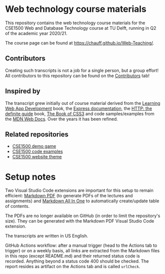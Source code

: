 # Web technology course materials

This repository contains the web technology course materials for the CSE1500 Web and Database Technology course at TU Delft, running in Q2 of the academic year 2020/21.

The course page can be found at https://chauff.github.io/Web-Teaching/.

## Contributors

Creating such transcripts is not a job for a single person, but a group effort! All contributors to this repository can be found on the [Contributors](https://github.com/chauff/Web-Teaching/graphs/contributors) tab! 

## Inspired by

The transcript grew initially out of course material derived from the [Learning Web App Development](https://www.oreilly.com/library/view/learning-web-app/9781449371388/) book, the [Express documentation](https://expressjs.com/en/api.html), the [HTTP: the definite guide](https://www.oreilly.com/library/view/http-the-definitive/1565925092/) book, [The Book of CSS3](https://thebookofcss3.com/) and code samples/examples from the [MDN Web Docs](https://developer.mozilla.org/en-US/). Over the years it has been refined.

## Related repositories

- [CSE1500 demo game](https://github.com/chauff/balloons-game)
- [CSE1500 code examples](https://github.com/chauff/demo-code)
- [CSE1500 website theme](https://github.com/chauff/cse-theme/)

# Setup notes

Two Visual Studio Code extensions are important for this setup to remain efficient: [Markdown PDF](https://marketplace.visualstudio.com/items?itemName=yzane.markdown-pdf) (to generate PDFs of the lectures and assignments) and [Markdown All In One](https://github.com/yzhang-gh/vscode-markdown) to automatically create/update table of contents.

The PDFs are no longer available on GitHub (in order to limit the repository's size). They can be generated with the Markdown PDF Visual Studio Code extension.

The transcripts are written in US English.

GitHub Actions workflow: after a manual trigger (head to the Actions tab to trigger) or on a weekly basis, all links are extracted from the Markdown files in this repo (except README.md) and their returned status code is recorded. Anything beyond a status code 400 should be checked. The report resides as artifact on the Actions tab and is called `urlCheck`. 

